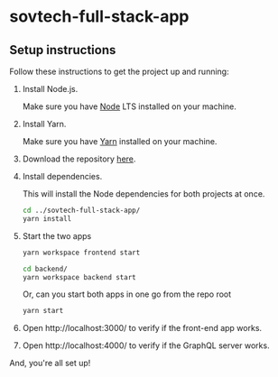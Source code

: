 # sovtech-full-stack-app

## Setup instructions

Follow these instructions to get the project up and running:

1. Install Node.js.

    Make sure you have [Node](https://nodejs.org/en/download/) LTS installed on your machine.

2. Install Yarn.

    Make sure you have [Yarn](https://classic.yarnpkg.com/en/docs/install) installed on your machine.

3. Download the repository [here](git@github.com:tafadzwagonera/sovtech-full-stack-app.git).

4. Install dependencies.

    This will install the Node dependencies for both projects at once.

    ```bash
    cd ../sovtech-full-stack-app/
    yarn install
    ```


5. Start the two apps

    ```bash
    yarn workspace frontend start

    cd backend/
    yarn workspace backend start
    ```

    Or, can you start both apps in one go from the repo root

    ```bash
    yarn start
    ```

6. Open http://localhost:3000/ to verify if the front-end app works.


7. Open http://localhost:4000/ to verify if the GraphQL server works.

  And, you're all set up!